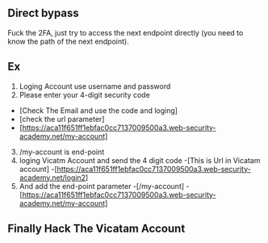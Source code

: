 ## Direct bypass
Fuck the 2FA, just try to access the next endpoint directly (you need to know the path of the next endpoint).


## Ex 
 
 1. Loging Account use username and password 
 2. Please enter your 4-digit security code 
 - [Check The Email and use the code and loging]
 - [check the url parameter]
 - [https://aca11f651ff1ebfac0cc7137009500a3.web-security-academy.net/my-account]
 3. /my-account is end-point
 4. loging Vicatm Account and send the 4 digit code 
 -[This is Url in Vicatam account]
 -[https://aca11f651ff1ebfac0cc7137009500a3.web-security-academy.net/login2]
 5. And add the end-point parameter
 -[/my-account]
 -[https://aca11f651ff1ebfac0cc7137009500a3.web-security-academy.net/my-account]
 
 ## Finally Hack The Vicatam Account
